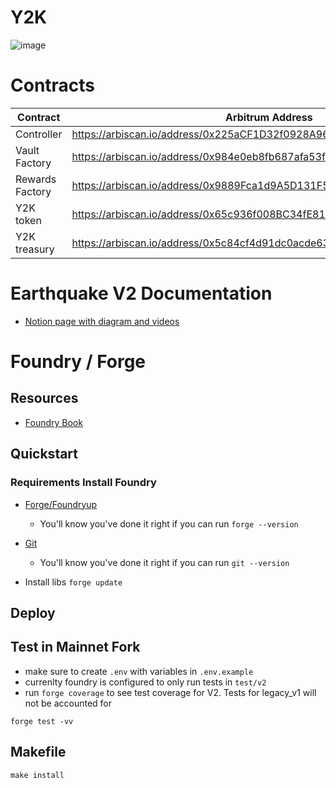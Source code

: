 # Y2K

![image](https://user-images.githubusercontent.com/15989933/168874410-a2ce1798-8d72-4fce-a6ba-b61d4303a3e9.png)

# Contracts

| Contract        | Arbitrum Address                                                       |
| --------------- | ---------------------------------------------------------------------- |
| Controller      | https://arbiscan.io/address/0x225aCF1D32f0928A96E49E6110abA1fdf777C85f |
| Vault Factory   | https://arbiscan.io/address/0x984e0eb8fb687afa53fc8b33e12e04967560e092 |
| Rewards Factory | https://arbiscan.io/address/0x9889Fca1d9A5D131F5d4306a2BC2F293cAfAd2F3 |
| Y2K token       | https://arbiscan.io/address/0x65c936f008BC34fE819bce9Fa5afD9dc2d49977f |
| Y2K treasury    | https://arbiscan.io/address/0x5c84cf4d91dc0acde638363ec804792bb2108258 |
# Earthquake V2 Documentation

- [Notion page with diagram and videos](https://y2kfinance.notion.site/Earthquake-V2-Documentation-9766c278d4a14c619ba92017a69853e4)

# Foundry / Forge

## Resources

- [Foundry Book](https://book.getfoundry.sh/index.html)

## Quickstart

### Requirements Install Foundry

- [Forge/Foundryup](https://github.com/gakonst/foundry#installation)

  - You'll know you've done it right if you can run `forge --version`

- [Git](https://git-scm.com/book/en/v2/Getting-Started-Installing-Git)

  - You'll know you've done it right if you can run `git --version`

- Install libs
  `forge update`

## Deploy

## Test in Mainnet Fork

- make sure to create `.env` with variables in `.env.example`
- currenlty foundry is configured to only run tests in `test/v2`
- run `forge coverage` to see test coverage for V2. Tests for legacy_v1 will not be accounted for

```
forge test -vv

```

## Makefile

```
make install
```
